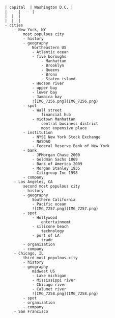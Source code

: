 
        | capital  | Washington D.C. |
        | --- | --- |
        |  |  |
        |  |  |
        - cities
            - New York, NY
                most populous city
                - history
                - geography
                    Northeastern US
                    - Atlantic ocean
                    - five boroughs
                        - Manhattan
                        - Brooklyn
                        - Queens
                        - Bronx
                        - Staten islamd
                    - Hudson river
                    - upper bay
                    - lower bay
                    - Jamaica bay
                    ![IMG_7256.png](IMG_7256.png)
                - spot
                    - Wall street
                        financial hub
                    - midtown Manhattan
                        central business district
                        most expensive place
                - institution
                    - NYSE New York Stock Exchange
                    - NASDAQ
                    - Federal Reserve Bank of New York
                - bank
                    - JPMorgan Chase 2000
                    - Goldman Sachs 1869
                    - Bank of America 2009
                    - Morgan Stanley 1935
                    - Citigroup Inc 1998
                - company
            - Los Angeles, CA
                second most populous city
                - history
                - geography
                    Southern California
                    - Pacific ocean
                    ![IMG_7257.png](IMG_7257.png)
                - spot
                    - Hollywood
                        entertainmemt
                    - silicone beach
                        technology
                    - port of LA
                        trade
                - organization
                - company
            - Chicago, IL
                third most populous city
                - history
                - geography
                    midwest US
                    - Lake michigan
                    - Mississippi river
                    - Chicago river
                    - Calumet river
                    ![IMG_7258.png](IMG_7258.png)
                - spot
                - organization
                - company
            - San Francisco